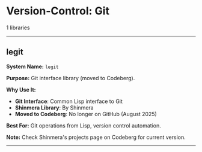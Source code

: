 # Version-Control: Git

1 libraries

---

## legit

**System Name:** `legit`

**Purpose:** Git interface library (moved to Codeberg).

**Why Use It:**
- **Git Interface**: Common Lisp interface to Git
- **Shinmera Library**: By Shinmera
- **Moved to Codeberg**: No longer on GitHub (August 2025)

**Best For:** Git operations from Lisp, version control automation.

**Note:** Check Shinmera's projects page on Codeberg for current version.

---


